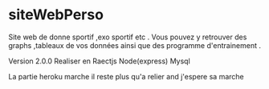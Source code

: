 # siteWebPerso

Site web de  donne sportif ,exo sportif etc .
Vous pouvez y retrouver des graphs ,tableaux  de vos données  ainsi que des programme d'entrainement .


Version 2.0.0 Realiser en Raectjs  Node(express) Mysql



La partie heroku marche il reste plus qu'a relier and j'espere sa marche

